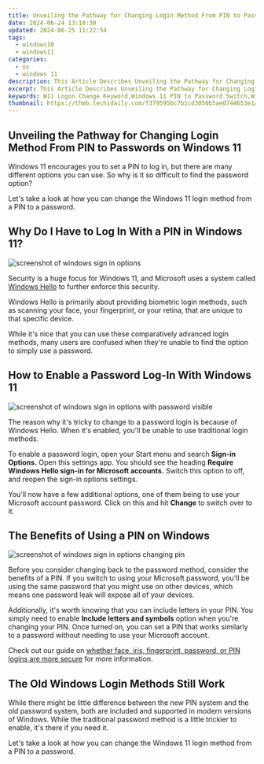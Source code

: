 ```yaml
---
title: Unveiling the Pathway for Changing Login Method From PIN to Passwords on Windows 11
date: 2024-06-24 13:18:30
updated: 2024-06-25 11:22:54
tags:
  - windows10
  - windows11
categories:
  - os
  - windows 11
description: This Article Describes Unveiling the Pathway for Changing Login Method From PIN to Passwords on Windows 11
excerpt: This Article Describes Unveiling the Pathway for Changing Login Method From PIN to Passwords on Windows 11
keywords: W11 Logon Change Keyword,Windows 11 PIN to Password Switch,Windows Update Login Method Shift,Passwords on Windows 11 Transition,Changing W11 Login Security,Windows 11 Passcode Upgrade,Altering W11 Logon Method
thumbnail: https://thmb.techidaily.com/f379595bc7b1cd3050b5ae0744653e1ab5e0a38460cd4cd6298021feb9a9cc65.jpg
---
```


## Unveiling the Pathway for Changing Login Method From PIN to Passwords on Windows 11

 Windows 11 encourages you to set a PIN to log in, but there are many different options you can use. So why is it so difficult to find the password option?

 Let's take a look at how you can change the Windows 11 login method from a PIN to a password.

## Why Do I Have to Log In With a PIN in Windows 11?

![screenshot of windows sign in options](https://static1.makeuseofimages.com/wordpress/wp-content/uploads/2023/09/screenshot_of_windows_sign_in_options.jpg)

 Security is a huge focus for Windows 11, and Microsoft uses a system called [Windows Hello](https://www.makeuseof.com/tag/what-is-windows-hello/) to further enforce this security.

 Windows Hello is primarily about providing biometric login methods, such as scanning your face, your fingerprint, or your retina, that are unique to that specific device.

 While it's nice that you can use these comparatively advanced login methods, many users are confused when they're unable to find the option to simply use a password.

## How to Enable a Password Log-In With Windows 11

![screenshot of windows sign in options with password visible](https://static1.makeuseofimages.com/wordpress/wp-content/uploads/2023/09/screenshot_of_windows_sign_in_options_with_password.jpg)

 The reason why it's tricky to change to a password login is because of Windows Hello. When it's enabled, you'll be unable to use traditional login methods.

 To enable a password login, open your Start menu and search **Sign-in Options.** Open this settings app. You should see the heading **Require Windows Hello sign-in for Microsoft accounts.** Switch this option to off, and reopen the sign-in options settings.

 You'll now have a few additional options, one of them being to use your Microsoft account password. Click on this and hit **Change** to switch over to it.

## The Benefits of Using a PIN on Windows

![screenshot of windows sign in options changing pin](https://static1.makeuseofimages.com/wordpress/wp-content/uploads/2023/09/screenshot_of_windows_sign_in_options_changing_pin.jpg)

 Before you consider changing back to the password method, consider the benefits of a PIN. If you switch to using your Microsoft password, you'll be using the same password that you might use on other devices, which means one password leak will expose all of your devices.

 Additionally, it's worth knowing that you can include letters in your PIN. You simply need to enable **Include letters and symbols** option when you're changing your PIN. Once turned on, you can set a PIN that works similarly to a password without needing to use your Microsoft account.

 Check out our guide on [whether face, iris, fingerprint, password, or PIN logins are more secure](https://www.makeuseof.com/face-iris-fingerprint-password-pin-most-secure/) for more information.

## The Old Windows Login Methods Still Work

 While there might be little difference between the new PIN system and the old password system, both are included and supported in modern versions of Windows. While the traditional password method is a little trickier to enable, it's there if you need it.

 Let's take a look at how you can change the Windows 11 login method from a PIN to a password.
